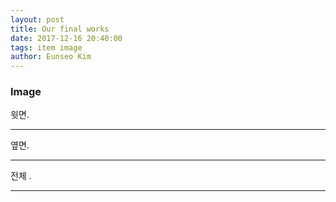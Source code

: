```yaml
---
layout: post
title: Our final works
date: 2017-12-16 20:40:00
tags: item image
author: Eunseo Kim
---
```


### Image

<amp-img src="{{ site.baseurl }}assets/images/finishtop.jpeg" width="960" height="720" layout="responsive" alt="" class="mb3"></amp-img>

윗면.

<hr />

<amp-img src="{{ site.baseurl }}assets/images/finishside.jpeg" width="960" height="720" layout="responsive" alt="" class="mb3"></amp-img>

옆면.

<hr />

<amp-img src="{{ site.baseurl }}assets/images/finish1.jpeg" width="960" height="720" layout="responsive" alt="" class="mb3"></amp-img>

전체 .

<hr />
